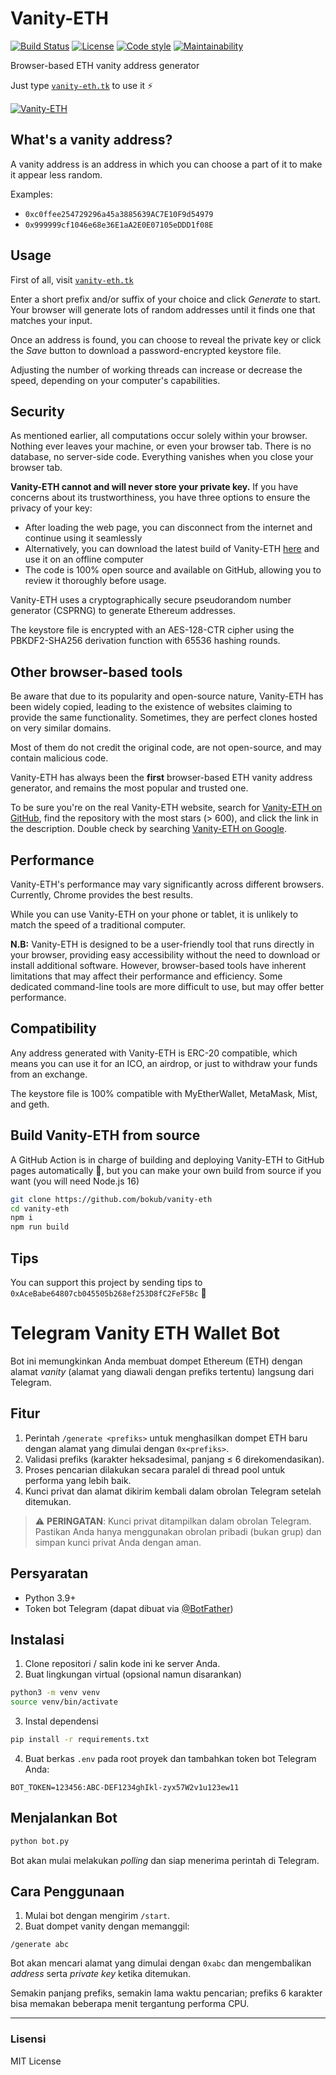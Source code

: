 # Vanity-ETH

[![Build Status](https://flat.badgen.net/github/checks/bokub/vanity-eth?label=build)](https://github.com/bokub/vanity-eth/actions/workflows/deploy.yml?query=branch%3Amaster)
[![License](https://flat.badgen.net/badge/license/MIT/cyan)](https://raw.githubusercontent.com/bokub/vanity-eth/master/LICENSE)
[![Code style](https://flat.badgen.net/badge/code%20style/prettier/ff69b4)](https://github.com/bokub/prettier-config)
[![Maintainability](https://flat.badgen.net/codeclimate/maintainability/bokub/vanity-eth)](https://codeclimate.com/github/bokub/vanity-eth/maintainability)

Browser-based ETH vanity address generator

Just type [`vanity-eth.tk`](https://vanity-eth.tk) to use it ⚡️

[![Vanity-ETH](https://i.imgur.com/zmSLeBP.png)](https://vanity-eth.tk)

## What's a vanity address?

A vanity address is an address in which you can choose a part of it to make it appear less random.

Examples:

-   `0xc0ffee254729296a45a3885639AC7E10F9d54979`
-   `0x999999cf1046e68e36E1aA2E0E07105eDDD1f08E`

## Usage

First of all, visit [`vanity-eth.tk`](https://vanity-eth.tk)

Enter a short prefix and/or suffix of your choice and click _Generate_ to start. Your browser will
generate lots of random addresses until it finds one that matches your input.

Once an address is found, you can choose to reveal the private key or click the _Save_ button to download a password-encrypted keystore file.

Adjusting the number of working threads can increase or decrease the speed, depending on your computer's capabilities.

## Security

As mentioned earlier, all computations occur solely within your browser. Nothing ever leaves your machine, or even your browser tab.
There is no database, no server-side code. Everything vanishes when you close your browser tab.

**Vanity-ETH cannot and will never store your private key.** If you have concerns about its trustworthiness, you have three options to ensure the privacy of your key:

-   After loading the web page, you can disconnect from the internet and continue using it seamlessly
-   Alternatively, you can download the latest build of Vanity-ETH [here](https://git.io/veth-dl)
    and use it on an offline computer
-   The code is 100% open source and available on GitHub, allowing you to review it thoroughly before usage.

Vanity-ETH uses a cryptographically secure pseudorandom number generator (CSPRNG) to generate Ethereum addresses.

The keystore file is encrypted with an AES-128-CTR cipher using the PBKDF2-SHA256 derivation function with 65536 hashing rounds.

## Other browser-based tools

Be aware that due to its popularity and open-source nature, Vanity-ETH has been widely copied, leading to the existence of websites claiming to provide the same functionality. Sometimes, they are perfect clones hosted on very similar domains.

Most of them do not credit the original code, are not open-source, and may contain malicious code.

Vanity-ETH has always been the **first** browser-based ETH vanity address generator, and remains the most popular and trusted one.

To be sure you're on the real Vanity-ETH website, search for [Vanity-ETH on GitHub](https://github.com/search?o=desc&q=Vanity-ETH&s=stars), find the repository with the most stars (> 600), and click the link in the description. Double check by searching [Vanity-ETH on Google](https://www.google.com/search?q=Vanity-ETH).

## Performance

Vanity-ETH's performance may vary significantly across different browsers. Currently, Chrome provides the best results.

While you can use Vanity-ETH on your phone or tablet, it is unlikely to match the speed of a traditional computer.

**N.B:** Vanity-ETH is designed to be a user-friendly tool that runs directly in your browser, providing easy accessibility without the need to download or install additional software.
However, browser-based tools have inherent limitations that may affect their performance and efficiency. Some dedicated command-line tools are more difficult to use, but may offer better performance.

## Compatibility

Any address generated with Vanity-ETH is ERC-20 compatible, which means you can use it for an ICO, an airdrop, or just
to withdraw your funds from an exchange.

The keystore file is 100% compatible with MyEtherWallet, MetaMask, Mist, and geth.

## Build Vanity-ETH from source

A GitHub Action is in charge of building and deploying Vanity-ETH to GitHub pages automatically 🤖, but you can make
your own build from source if you want (you will need Node.js 16)

```sh
git clone https://github.com/bokub/vanity-eth
cd vanity-eth
npm i
npm run build
```

## Tips

You can support this project by sending tips to `0xAceBabe64807cb045505b268ef253D8fC2FeF5Bc` 💛

# Telegram Vanity ETH Wallet Bot

Bot ini memungkinkan Anda membuat dompet Ethereum (ETH) dengan alamat *vanity* (alamat yang diawali dengan prefiks tertentu) langsung dari Telegram.

## Fitur

1. Perintah `/generate <prefiks>` untuk menghasilkan dompet ETH baru dengan alamat yang dimulai dengan `0x<prefiks>`.
2. Validasi prefiks (karakter heksadesimal, panjang ≤ 6 direkomendasikan).
3. Proses pencarian dilakukan secara paralel di thread pool untuk performa yang lebih baik.
4. Kunci privat dan alamat dikirim kembali dalam obrolan Telegram setelah ditemukan.

> ⚠️ **PERINGATAN**: Kunci privat ditampilkan dalam obrolan Telegram. Pastikan Anda hanya menggunakan obrolan pribadi (bukan grup) dan simpan kunci privat Anda dengan aman.

## Persyaratan

- Python 3.9+
- Token bot Telegram (dapat dibuat via [@BotFather](https://t.me/BotFather))

## Instalasi

1. Clone repositori / salin kode ini ke server Anda.
2. Buat lingkungan virtual (opsional namun disarankan)

```bash
python3 -m venv venv
source venv/bin/activate
```

3. Instal dependensi

```bash
pip install -r requirements.txt
```

4. Buat berkas `.env` pada root proyek dan tambahkan token bot Telegram Anda:

```env
BOT_TOKEN=123456:ABC-DEF1234ghIkl-zyx57W2v1u123ew11
```

## Menjalankan Bot

```bash
python bot.py
```

Bot akan mulai melakukan *polling* dan siap menerima perintah di Telegram.

## Cara Penggunaan

1. Mulai bot dengan mengirim `/start`.
2. Buat dompet vanity dengan memanggil:

```text
/generate abc
```

Bot akan mencari alamat yang dimulai dengan `0xabc` dan mengembalikan *address* serta *private key* ketika ditemukan.

Semakin panjang prefiks, semakin lama waktu pencarian; prefiks 6 karakter bisa memakan beberapa menit tergantung performa CPU.

---
### Lisensi

MIT License
